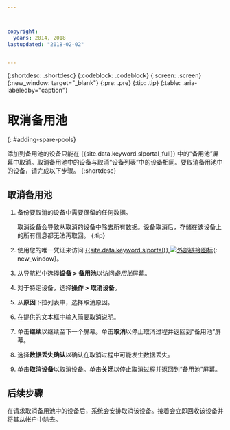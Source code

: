 ```yaml
---



copyright:
  years: 2014, 2018
lastupdated: "2018-02-02"


---
```


{:shortdesc: .shortdesc}
{:codeblock: .codeblock}
{:screen: .screen}
{:new_window: target="_blank"}
{:pre: .pre}
{:tip: .tip}
{:table: .aria-labeledby="caption"}


# 取消备用池 
{: #adding-spare-pools}

添加到备用池的设备只能在 {{site.data.keyword.slportal_full}} 中的“备用池”屏幕中取消。取消备用池中的设备与取消“设备列表”中的设备相同。要取消备用池中的设备，请完成以下步骤。
{:shortdesc}

## 取消备用池

1. 备份要取消的设备中需要保留的任何数据。

   取消设备会导致从取消的设备中除去所有数据。设备取消后，存储在该设备上的所有信息都无法再取回。
   {:tip}

2. 使用您的唯一凭证来访问 [{{site.data.keyword.slportal}} ![外部链接图标](../icons/launch-glyph.svg "外部链接图标")](https://control.softlayer.com/){: new_window}。
3. 从导航栏中选择**设备 > 备用池**以访问*备用池*屏幕。
4. 对于特定设备，选择**操作 > 取消设备**。
5. 从**原因**下拉列表中，选择取消原因。
6. 在提供的文本框中输入简要取消说明。
7. 单击**继续**以继续至下一个屏幕。单击**取消**以停止取消过程并返回到“备用池”屏幕。
8. 选择**数据丢失确认**以确认在取消过程中可能发生数据丢失。
9. 单击**取消设备**以取消设备。单击**关闭**以停止取消过程并返回到“备用池”屏幕。

## 后续步骤
在请求取消备用池中的设备后，系统会安排取消该设备。接着会立即回收该设备并将其从帐户中除去。
